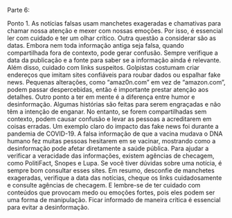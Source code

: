 Parte 6:

Ponto 1. As notícias falsas usam manchetes exageradas e chamativas para chamar nossa atenção e mexer com nossas emoções. Por isso, é essencial ler com cuidado e ter um olhar crítico.
Outra questão a considerar são as datas. Embora nem toda informação antiga seja falsa, quando compartilhada fora de contexto, pode gerar confusão. Sempre verifique a data da publicação e a fonte para saber se a informação ainda é relevante.
Além disso, cuidado com links suspeitos. Golpistas costumam criar endereços que imitam sites confiáveis para roubar dados ou espalhar fake news. Pequenas alterações, como “amaz0n.com” em vez de “amazon.com”, podem passar despercebidas, então é importante prestar atenção aos detalhes.
Outro ponto a ter em mente é a diferença entre humor e desinformação. Algumas histórias são feitas para serem engraçadas e não têm a intenção de enganar. No entanto, se forem compartilhadas sem contexto, podem causar confusão e levar as pessoas a acreditarem em coisas erradas.
Um exemplo claro do impacto das fake news foi durante a pandemia de COVID-19. A falsa informação de que a vacina mudava o DNA humano fez muitas pessoas hesitarem em se vacinar, mostrando como a desinformação pode afetar diretamente a saúde pública.
Para ajudar a verificar a veracidade das informações, existem agências de checagem, como PolitiFact, Snopes e Lupa. Se você tiver dúvidas sobre uma notícia, é sempre bom consultar esses sites.
Em resumo, desconfie de manchetes exageradas, verifique a data das notícias, cheque os links cuidadosamente e consulte agências de checagem. E lembre-se de ter cuidado com conteúdos que provocam medo ou emoções fortes, pois eles podem ser uma forma de manipulação. Ficar informado de maneira crítica é essencial para evitar a desinformação.
